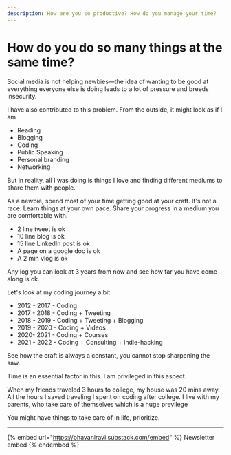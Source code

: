 ```yaml
---
description: How are you so productive? How do you manage your time?
---
```


# How do you do so many things at the same time?

Social media is not helping newbies—the idea of wanting to be good at everything everyone else is doing leads to a lot of pressure and breeds insecurity.

I have also contributed to this problem. From the outside, it might look as if I am

* Reading
* Blogging
* Coding
* Public Speaking
* Personal branding
* Networking

But in reality, all I was doing is things I love and finding different mediums to share them with people.

As a newbie, spend most of your time getting good at your craft. It's not a race. Learn things at your own pace. Share your progress in a medium you are comfortable with.

* 2 line tweet is ok
* 10 line blog is ok
* 15 line LinkedIn post is ok
* A page on a google doc is ok
* A 2 min vlog is ok

Any log you can look at 3 years from now and see how far you have come along is ok.

Let's look at my coding journey a bit

* 2012 - 2017 - Coding
* 2017 - 2018 - Coding + Tweeting
* 2018 - 2019 - Coding + Tweeting + Blogging
* 2019 - 2020 - Coding + Videos
* 2020- 2021 - Coding + Courses
* 2021 - 2022 - Coding + Consulting + Indie-hacking

See how the craft is always a constant, you cannot stop sharpening the saw.

Time is an essential factor in this. I am privileged in this aspect.

When my friends traveled 3 hours to college, my house was 20 mins away. All the hours I saved traveling I spent on coding after college. I live with my parents, who take care of themselves which is a huge previlege

You might have things to take care of in life, prioritize.

***

{% embed url="https://bhavaniravi.substack.com/embed" %}
Newsletter embed
{% endembed %}

